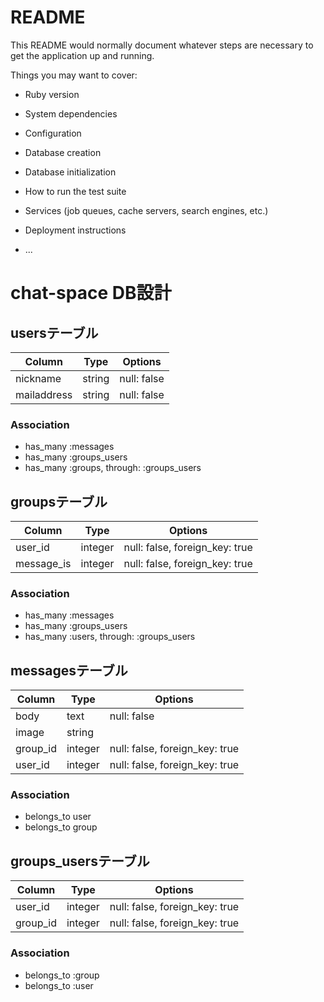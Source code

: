 # README

This README would normally document whatever steps are necessary to get the
application up and running.

Things you may want to cover:

* Ruby version

* System dependencies

* Configuration

* Database creation

* Database initialization

* How to run the test suite

* Services (job queues, cache servers, search engines, etc.)

* Deployment instructions

* ...


# chat-space DB設計

## usersテーブル
|Column|Type|Options|
|------|----|-------|
|nickname|string|null: false|
|mailaddress|string|null: false|

### Association
- has_many :messages
- has_many :groups_users
- has_many :groups, through:  :groups_users



## groupsテーブル
|Column|Type|Options|
|------|----|-------|
|user_id|integer|null: false, foreign_key: true|
|message_is|integer|null: false, foreign_key: true|

### Association
- has_many :messages
- has_many :groups_users
- has_many :users, through:  :groups_users



## messagesテーブル
|Column|Type|Options|
|------|----|-------|
|body|text|null: false|
|image|string| |
|group_id|integer|null: false, foreign_key: true|
|user_id|integer|null: false, foreign_key: true|

### Association
- belongs_to user
- belongs_to group



## groups_usersテーブル
|Column|Type|Options|
|------|----|-------|
|user_id|integer|null: false, foreign_key: true|
|group_id|integer|null: false, foreign_key: true|

### Association
- belongs_to :group
- belongs_to :user
